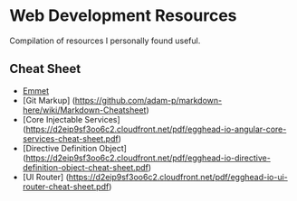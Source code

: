 # Web Development Resources
Compilation of resources I personally found useful.

## Cheat Sheet

- [Emmet](http://docs.emmet.io/cheat-sheet/)
- [Git Markup] (https://github.com/adam-p/markdown-here/wiki/Markdown-Cheatsheet)
- [Core Injectable Services] (https://d2eip9sf3oo6c2.cloudfront.net/pdf/egghead-io-angular-core-services-cheat-sheet.pdf)
- [Directive Definition Object] (https://d2eip9sf3oo6c2.cloudfront.net/pdf/egghead-io-directive-definition-object-cheat-sheet.pdf)
- [UI Router] (https://d2eip9sf3oo6c2.cloudfront.net/pdf/egghead-io-ui-router-cheat-sheet.pdf)

